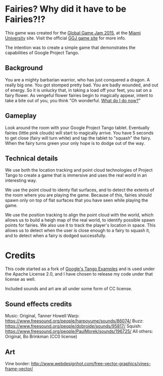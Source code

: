 Fairies? Why did it have to be Fairies?!?
=============================================

This game was created for the [Global Game Jam 2015](http://globalgamejam.org), at the [Miami University](http://MiamiOH.edu) site. Visit the official [GGJ game site](http://globalgamejam.org/2015/games/fairies-why-did-it-have-be-fairies) for more info.

The intention was to create a simple game that demonstrates the capabilities of Google Project Tango.

Background
---------

You are a mighty barbarian warrior, who has just conquered a dragon. A really big one. You got stomped pretty bad. 
You are badly wounded, and out of energy. So it is unlucky that, in taking a load off your feet, you sat on a fairy flower.
As vengeful flower fairies begin to magically appear, intent to take a bite out of you, you think "Oh wonderful. [What do I do now?](https://www.youtube.com/watch?v=N1W5VxdNyNk)"

Gameplay
-------

Look around the room with your Google Project Tango tablet. Eventually fairies (little pink clouds) will start to magically arrive. You have 5 seconds to get close (fairy will turn white) and tap the tablet to "squash" the fairy. When the fairy turns green your only hope is to dodge out of the way.

Technical details
------------------

We use both the location tracking and point cloud technologies of Project Tango to create a game that is immersive and uses the real world in an interesting way.

We use the point cloud to identy flat surfaces, and to detect the extents of the room where you are playing the game. Because of this, fairies should spawn only on top of flat surfaces that you have seen while playing the game.

We use the position tracking to align the point cloud with the world, which allows us to build a heigh map of the real world, to identify possible spawn points for fairies. We also use it to track the player's location in space. This allows us to detect when the user is close enough to a fairy to squash it, and to detect when a fairy is dodged successfully.

Credits
==============

This code started as a fork of [Google's Tango Examples](https://github.com/googlesamples/tango-examples-c) and is used under the Apache License 2.0, and I have chosen to release my code under that license as well.

Included sounds and art are all under some form of CC license.

Sound effects credits
---------------------
Music: Original, Tanner Howell
Warp: https://www.freesound.org/people/harpoyume/sounds/86074/
Buzz: https://www.freesound.org/people/dobroide/sounds/95817/
Squish: https://www.freesound.org/people/PaulMorek/sounds/196725/
All others: Original, Bo Brinkman (CC0 license)

Art
----
Vine border: http://www.webdesignhot.com/free-vector-graphics/vines-frame-vector/
